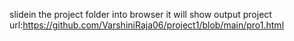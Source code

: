 slidein the project folder into browser it will show output
project url:https://github.com/VarshiniRaja06/project1/blob/main/pro1.html
